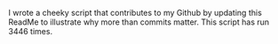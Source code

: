 I wrote a cheeky script that contributes to my Github by updating this ReadMe to illustrate why more than commits matter. This script has run 3446 times.